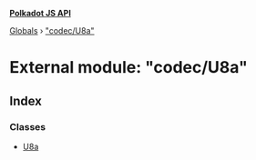 **[Polkadot JS API](../README.md)**

[Globals](../globals.md) › [&quot;codec/U8a&quot;](_codec_u8a_.md)

# External module: "codec/U8a"

## Index

### Classes

* [U8a](../classes/_codec_u8a_.u8a.md)